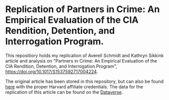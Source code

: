 # Replication of Partners in Crime: An Empirical Evaluation of the CIA Rendition, Detention, and Interrogation Program.

This repositiory holds my replication of Averell Schmidt and Kathryn Sikkink article and analysis on "Partners in Crime: An Empirical Evaluation of the CIA Rendition, Detention, and Interrogation Program", https://doi.org/10.1017/S1537592717004224.

The original article has been stored in this repository, but can also be found [here](https://www-cambridge-org.ezp-prod1.hul.harvard.edu/core/services/aop-cambridge-core/content/view/040CA83C6EAEEF856CC0B90BF6606096/S1537592717004224a.pdf/partners_in_crime_an_empirical_evaluation_of_the_cia_rendition_detention_and_interrogation_program.pdf) with the proper Harvard affiliate credentials. The data for the replication of this article can be found on the [Dataverse](https://dataverse.harvard.edu/dataverse/harvard?q=&fq0=authorAffiliation_ss%3A%22Harvard+University%22&fq1=publicationDate%3A%222018%22&types=dataverses%3Adatasets&sort=dateSort&order=desc&page=2).
